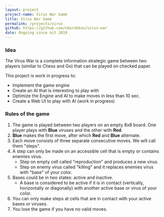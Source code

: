 ```yaml
---
layout: project
project-name: Virus War Game
title: Virus War Game
permalink: /projects/virus
github: https://github.com/nkorobkov/virus-war
date: Ongoing since oct 2019
---
```


### Idea

The Virus War is a complete information strategic game between two players (similar to Chess and Go) that can be played on checked paper. 

This project is work in progress to:

- Implement the game engine <i class="fa fa-fw fa-check"></i>
- Create an AI that is interesting to play with <i class="fa fa-fw fa-check"></i>
- Optimize the Engine and AI to make moves in less than 10 sec. <i class="fa fa-fw fa-check"></i>
- Create a Web UI to play with AI (work in progress)

### Rules of the game

1. The game is played between two players on an empty 8x8 board. One player plays with **Blue** viruses and the other with **Red**.
2. **Blue** makes the first move, after which **Red** and **Blue** alternate.
3. Each move consists of three separate consecutive moves. We will call them "steps".
4. A step can only be made on an accessible cell that is empty or contains enemies virus. 
    - Step on empty cell called "reproduction" and produces a new virus.
    - Step on enemy virus called "killing" and it replaces enemies virus with "base" of your color.  
5. Bases could be in two states: active and inactive.
    - A base is considered to be active if it is in contact (vertically, horizontally or diagonally) with another active base or virus of your color. 
6. You can only make steps at cells that are in contact with your active bases or viruses. 
7. You lose the game if you have no valid moves. 


